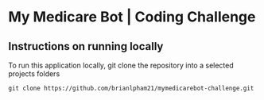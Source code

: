 # My Medicare Bot | Coding Challenge

## Instructions on running locally

To run this application locally, git clone the repository into a selected projects folders

```
git clone https://github.com/brianlpham21/mymedicarebot-challenge.git
```
